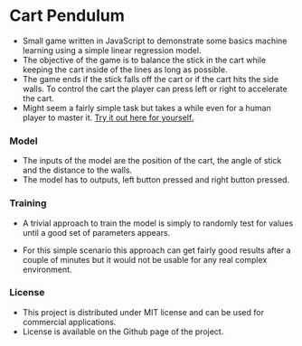 # Cart Pendulum

- Small game written in JavaScript to demonstrate some basics machine learning using a simple linear regression model.
- The objective of the game is to balance the stick in the cart while keeping the cart inside of the lines as long as possible.
- The game ends if the stick falls off the cart or if the cart hits the side walls. To control the cart the player can press left or right to accelerate the cart.
- Might seem a fairly simple task but takes a while even for a human player to master it. [Try it out here for yourself.](https://tentone.github.io/cart-pendulum/human)





### Model

- The inputs of the model are the position of the cart, the angle of stick and the distance to the walls.
- The model has to outputs, left button pressed and right button pressed.



### Training

- A trivial approach to train the model is simply to randomly test for values until a good set of parameters appears.

- For this simple scenario this approach can get fairly good results after a couple of minutes but it would not be usable for any real complex environment.

  



### License

- This project is distributed under MIT license and can be used for commercial applications.
- License is available on the Github page of the project.